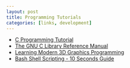 ```yaml
---
layout: post
title: Programming Tutorials
categories: [links, development]
---
```


- [C Programming Tutorial](http://randu.org/tutorials/c/)
- [The GNU C Library Reference Manual](http://www.gnu.org/software/libc/manual/html_node/index.html)
- [Learning Modern 3D Graphics Programming](http://www.arcsynthesis.org/gltut/index.html)
- [Bash Shell Scripting - 10 Seconds Guide](http://www.aboutlinux.info/2005/10/10-seconds-guide-to-bash-shell.html)